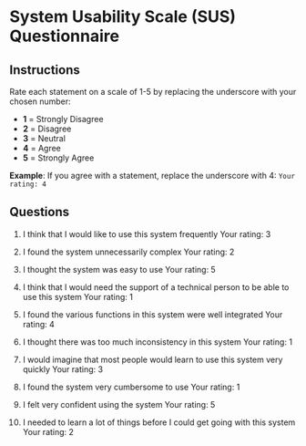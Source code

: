 # System Usability Scale (SUS) Questionnaire

## Instructions

Rate each statement on a scale of 1-5 by replacing the underscore with your chosen number:
- **1** = Strongly Disagree
- **2** = Disagree  
- **3** = Neutral
- **4** = Agree
- **5** = Strongly Agree

**Example**: If you agree with a statement, replace the underscore with 4:
`Your rating: 4`

## Questions

1. I think that I would like to use this system frequently
   Your rating: 3

2. I found the system unnecessarily complex
   Your rating: 2

3. I thought the system was easy to use
   Your rating: 5

4. I think that I would need the support of a technical person to be able to use this system
   Your rating: 1

5. I found the various functions in this system were well integrated
   Your rating: 4

6. I thought there was too much inconsistency in this system
   Your rating: 1

7. I would imagine that most people would learn to use this system very quickly
   Your rating: 3

8. I found the system very cumbersome to use
   Your rating: 1

9. I felt very confident using the system
   Your rating: 5

10. I needed to learn a lot of things before I could get going with this system
    Your rating: 2